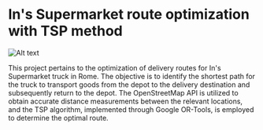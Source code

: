 # In's Supermarket route optimization with TSP method

![Alt text](https://github.com/atasbh/TSP_ins/blob/main/In's%20banner.png)

This project pertains to the optimization of delivery routes for In's Supermarket truck in Rome. The objective is to identify the shortest path for the truck to transport goods from the depot to the delivery destination and subsequently return to the depot. The OpenStreetMap API is utilized to obtain accurate distance measurements between the relevant locations, and the TSP algorithm, implemented through Google OR-Tools, is employed to determine the optimal route.
